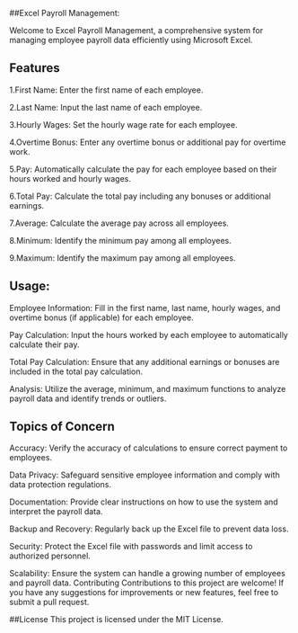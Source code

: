 ##Excel Payroll Management:

Welcome to Excel Payroll Management, a comprehensive system for managing employee payroll data efficiently using Microsoft Excel.

## Features

1.First Name: Enter the first name of each employee.

2.Last Name: Input the last name of each employee.

3.Hourly Wages: Set the hourly wage rate for each employee.

4.Overtime Bonus: Enter any overtime bonus or additional pay for overtime work.

5.Pay: Automatically calculate the pay for each employee based on their hours worked and hourly wages.

6.Total Pay: Calculate the total pay including any bonuses or additional earnings.

7.Average: Calculate the average pay across all employees.

8.Minimum: Identify the minimum pay among all employees.

9.Maximum: Identify the maximum pay among all employees.

## Usage:

Employee Information: Fill in the first name, last name, hourly wages, and overtime bonus (if applicable) for each employee.

Pay Calculation: Input the hours worked by each employee to automatically calculate their pay.

Total Pay Calculation: Ensure that any additional earnings or bonuses are included in the total pay calculation.

Analysis: Utilize the average, minimum, and maximum functions to analyze payroll data and identify trends or outliers.

## Topics of Concern

Accuracy: Verify the accuracy of calculations to ensure correct payment to employees.

Data Privacy: Safeguard sensitive employee information and comply with data protection regulations.

Documentation: Provide clear instructions on how to use the system and interpret the payroll data.

Backup and Recovery: Regularly back up the Excel file to prevent data loss.

Security: Protect the Excel file with passwords and limit access to authorized personnel.

Scalability: Ensure the system can handle a growing number of employees and payroll data.
Contributing
Contributions to this project are welcome! If you have any suggestions for improvements or new features, feel free to submit a pull request.


##License
This project is licensed under the MIT License.
